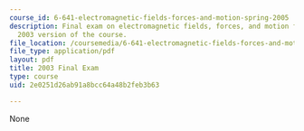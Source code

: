 ```yaml
---
course_id: 6-641-electromagnetic-fields-forces-and-motion-spring-2005
description: Final exam on electromagnetic fields, forces, and motion from the Spring
  2003 version of the course.
file_location: /coursemedia/6-641-electromagnetic-fields-forces-and-motion-spring-2005/2e0251d26ab91a8bcc64a48b2feb3b63_final1.pdf
file_type: application/pdf
layout: pdf
title: 2003 Final Exam
type: course
uid: 2e0251d26ab91a8bcc64a48b2feb3b63

---
```

None